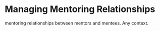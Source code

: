 # Managing Mentoring Relationships

mentoring relationships between mentors and mentees.  Any context.